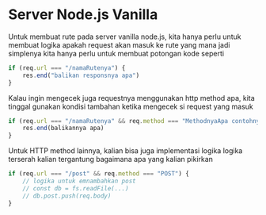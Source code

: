 # Server Node.js Vanilla

Untuk membuat rute pada server vanilla node.js, kita hanya perlu untuk membuat logika apakah request akan masuk ke rute yang mana jadi simplenya kita hanya perlu untuk membuat potongan kode seperti

```js
if (req.url === "/namaRutenya") {
    res.end("balikan responsnya apa")
}
```

Kalau ingin mengecek juga requestnya menggunakan http method apa, kita tinggal gunakan kondisi tambahan ketika mengecek si request yang masuk

```js
if (req.url === "/namaRutenya" && req.method === "MethodnyaApa contohnya: GET") {
    res.end(balikannya apa)
}
```

Untuk HTTP method lainnya, kalian bisa juga implementasi logika logika terserah kalian tergantung bagaimana apa yang kalian pikirkan

```js
if (req.url === "/post" && req.method === "POST") {
    // logika untuk emnambahkan post
    // const db = fs.readFile(...)
    // db.post.push(req.body)
}
```